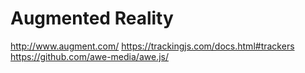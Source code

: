 # Augmented Reality

http://www.augment.com/
https://trackingjs.com/docs.html#trackers
https://github.com/awe-media/awe.js/
